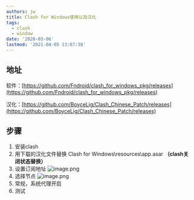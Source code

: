 ```yaml
---
authors: jw
title: Clash for Windows使用以及汉化
tags:
  - clash
  - window
date: '2020-03-06'
lastmod: '2021-04-05 13:07:38'
---
```


## 地址
软件：[https://github.com/Fndroid/clash_for_windows_pkg/releases](https://github.com/Fndroid/clash_for_windows_pkg/releases)

汉化：[https://github.com/BoyceLig/Clash_Chinese_Patch/releases](https://github.com/BoyceLig/Clash_Chinese_Patch/releases)  

## 步骤

 1. 安装clash
 2. 用下载的汉化文件替换 Clash for Windows\resources\app.asar **（clash关闭状态替换）**
 3. 设置订阅地址
	![image.png](https://i.loli.net/2021/06/07/GPaQYlTmsROeuqd.png)
 4. 选择节点
   ![image.png](https://i.loli.net/2021/06/07/KxviqQglAIRn3JN.png)
 5. 常规，系统代理开启
 6. 测试
